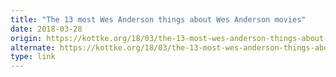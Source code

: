 ```yaml
---
title: "The 13 most Wes Anderson things about Wes Anderson movies"
date: 2018-03-28
origin: https://kottke.org/18/03/the-13-most-wes-anderson-things-about-wes-anderson-movies
alternate: https://kottke.org/18/03/the-13-most-wes-anderson-things-about-wes-anderson-movies
type: link
---
```


